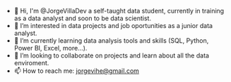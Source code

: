 - 👋 Hi, I'm @JorgeVillaDev a self-taught data student, currently in training as a data analyst and soon to be data scientist.
- 👀 I’m interested in data projects and job oportunities as a junior data analyst.
- 🌱 I’m currently learning data analysis tools and skills (SQL, Python, Power BI, Excel, more...).
- 💞️ I’m looking to collaborate on projects and learn about all the data enviroment.
- 📫 How to reach me: jorgevihe@gmail.com

<!---
JorgeVillaDev/JorgeVillaDev is a ✨ special ✨ repository because its `README.md` (this file) appears on your GitHub profile.
You can click the Preview link to take a look at your changes.
--->
